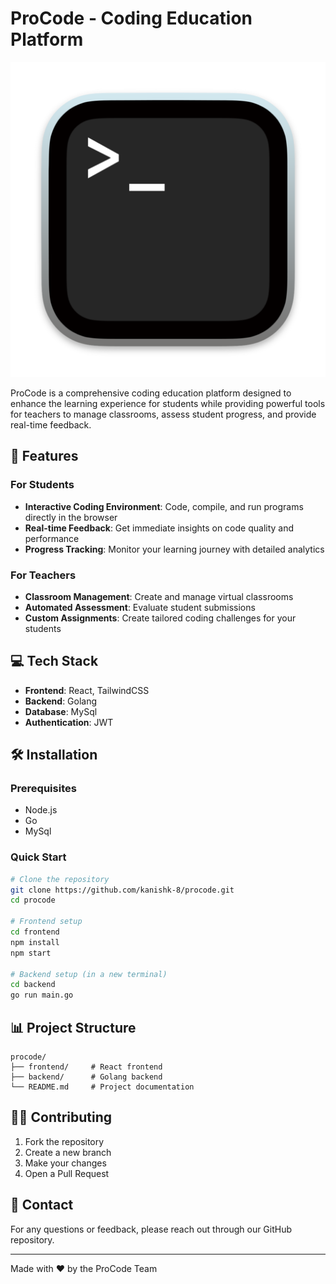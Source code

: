 # ProCode - Coding Education Platform

![ProCode Logo](/frontend/public/logo.png)

ProCode is a comprehensive coding education platform designed to enhance the learning experience for students while providing powerful tools for teachers to manage classrooms, assess student progress, and provide real-time feedback.

## 🚀 Features

### For Students

- **Interactive Coding Environment**: Code, compile, and run programs directly in the browser
- **Real-time Feedback**: Get immediate insights on code quality and performance
- **Progress Tracking**: Monitor your learning journey with detailed analytics

### For Teachers

- **Classroom Management**: Create and manage virtual classrooms
- **Automated Assessment**: Evaluate student submissions
- **Custom Assignments**: Create tailored coding challenges for your students

## 💻 Tech Stack

- **Frontend**: React, TailwindCSS
- **Backend**: Golang
- **Database**: MySql
- **Authentication**: JWT

## 🛠️ Installation

### Prerequisites

- Node.js
- Go
- MySql

### Quick Start

```bash
# Clone the repository
git clone https://github.com/kanishk-8/procode.git
cd procode

# Frontend setup
cd frontend
npm install
npm start

# Backend setup (in a new terminal)
cd backend
go run main.go
```

## 📊 Project Structure

```
procode/
├── frontend/     # React frontend
├── backend/      # Golang backend
└── README.md     # Project documentation
```

## 👨‍💻 Contributing

1. Fork the repository
2. Create a new branch
3. Make your changes
4. Open a Pull Request

## 📧 Contact

For any questions or feedback, please reach out through our GitHub repository.

---

Made with ❤️ by the ProCode Team
